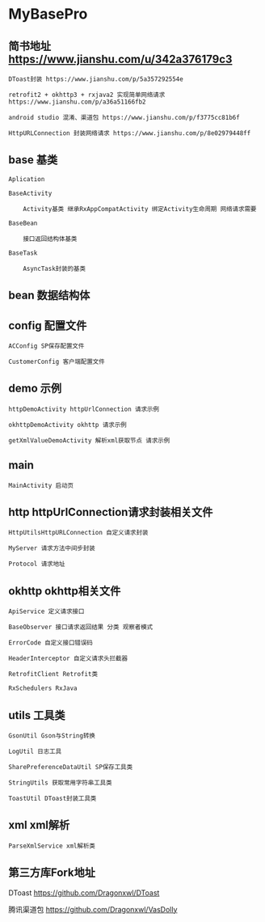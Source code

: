 # MyBasePro
## 简书地址 https://www.jianshu.com/u/342a376179c3

    DToast封装 https://www.jianshu.com/p/5a357292554e

    retrofit2 + okhttp3 + rxjava2 实现简单网络请求 https://www.jianshu.com/p/a36a51166fb2

    android studio 混淆、渠道包 https://www.jianshu.com/p/f3775cc81b6f

    HttpURLConnection 封装网络请求 https://www.jianshu.com/p/8e02979448ff

## base 基类

    Aplication

    BaseActivity

        Activity基类 继承RxAppCompatActivity 绑定Activity生命周期 网络请求需要

    BaseBean

        接口返回结构体基类

    BaseTask

        AsyncTask封装的基类

## bean 数据结构体

## config 配置文件

    ACConfig SP保存配置文件

    CustomerConfig 客户端配置文件

## demo 示例

    httpDemoActivity httpUrlConnection 请求示例

    okhttpDemoActivity okhttp 请求示例

    getXmlValueDemoActivity 解析xml获取节点 请求示例

## main

    MainActivity 启动页

## http httpUrlConnection请求封装相关文件

    HttpUtilsHttpURLConnection 自定义请求封装

    MyServer 请求方法中间步封装

    Protocol 请求地址

## okhttp okhttp相关文件

    ApiService 定义请求接口

    BaseObserver 接口请求返回结果 分类 观察者模式

    ErrorCode 自定义接口错误码

    HeaderInterceptor 自定义请求头拦截器

    RetrofitClient Retrofit类

    RxSchedulers RxJava

## utils 工具类

    GsonUtil Gson与String转换

    LogUtil 日志工具

    SharePreferenceDataUtil SP保存工具类

    StringUtils 获取常用字符串工具类

    ToastUtil DToast封装工具类

## xml xml解析
    ParseXmlService xml解析类

## 第三方库Fork地址

DToast https://github.com/Dragonxwl/DToast

腾讯渠道包 https://github.com/Dragonxwl/VasDolly
